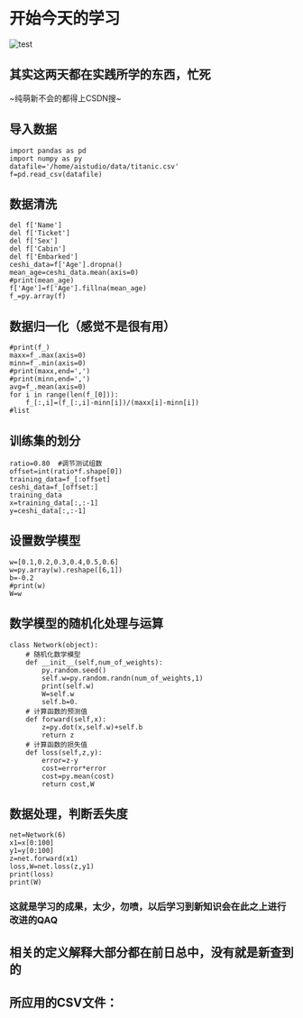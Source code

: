 # 开始今天的学习
![test](https://i0.hdslb.com/bfs/article/fae6c36131153d79261bd320f2db1b2e6e0305ff.jpg@942w_531h_progressive.webp)  
## 其实这两天都在实践所学的东西，忙死
~纯萌新不会的都得上CSDN搜~  
## 导入数据
```
import pandas as pd
import numpy as py
datafile='/home/aistudio/data/titanic.csv'
f=pd.read_csv(datafile)
```
## 数据清洗
```
del f['Name']
del f['Ticket']
del f['Sex']
del f['Cabin']
del f['Embarked']
ceshi_data=f['Age'].dropna()
mean_age=ceshi_data.mean(axis=0)
#print(mean_age)
f['Age']=f['Age'].fillna(mean_age)
f_=py.array(f)
```
## 数据归一化（感觉不是很有用）
```
#print(f_)
maxx=f_.max(axis=0)
minn=f_.min(axis=0)
#print(maxx,end=',')
#print(minn,end=',')
avg=f_.mean(axis=0)
for i in range(len(f_[0])):
    f_[:,i]=(f_[:,i]-minn[i])/(maxx[i]-minn[i])
#list
```
## 训练集的划分
```
ratio=0.80  #调节测试组数
offset=int(ratio*f.shape[0])
training_data=f_[:offset]
ceshi_data=f_[offset:]
training_data
x=training_data[:,:-1]
y=ceshi_data[:,:-1]
```
## 设置数学模型
```
w=[0.1,0.2,0.3,0.4,0.5,0.6]
w=py.array(w).reshape([6,1])
b=-0.2
#print(w)
W=w
```
## 数学模型的随机化处理与运算
```
class Network(object):
    # 随机化数学模型
    def __init__(self,num_of_weights):
        py.random.seed()
        self.w=py.random.randn(num_of_weights,1)
        print(self.w)
        W=self.w
        self.b=0.
    # 计算函数的预测值
    def forward(self,x):
        z=py.dot(x,self.w)+self.b
        return z
    # 计算函数的损失值
    def loss(self,z,y):
        error=z-y
        cost=error*error
        cost=py.mean(cost)
        return cost,W
```
## 数据处理，判断丢失度
```
net=Network(6)
x1=x[0:100]
y1=y[0:100]
z=net.forward(x1)
loss,W=net.loss(z,y1)
print(loss)
print(W)
```
### 这就是学习的成果，太少，勿喷，以后学习到新知识会在此之上进行改进的QAQ
## 相关的定义解释大部分都在前日总中，没有就是新查到的
## 所应用的CSV文件：